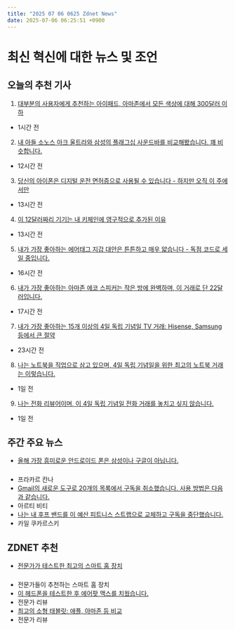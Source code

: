 ```yaml
---
title: "2025 07 06 0625 Zdnet News"
date: 2025-07-06 06:25:51 +0900
---
```


# 최신 혁신에 대한 뉴스 및 조언
## 오늘의 추천 기사 

1. [대부분의 사용자에게 추천하는 아이패드, 아마존에서 모든 색상에 대해 300달러 이하](https://www.zdnet.com/article/the-ipad-i-recommend-to-most-users-is-under-300-in-every-color-at-amazon/)  
- 1시간 전 

2. [내 아들 소노스 아크 울트라와 삼성의 플래그십 사운드바를 비교해봤습니다. 꽤 비슷합니다.](https://www.zdnet.com/home-and-office/home-entertainment/i-compared-my-sonos-arc-ultra-with-samsungs-flagship-soundbar-and-its-pretty-dang-close/)  
- 12시간 전 

3. [당신의 아이폰은 디지털 운전 면허증으로 사용될 수 있습니다 - 하지만 오직 이 주에서만](https://www.zdnet.com/article/your-iphone-can-be-used-as-a-digital-drivers-license-but-only-in-these-states/)  
- 13시간 전 

4. [이 12달러짜리 기기는 내 키체인에 영구적으로 추가된 이유](https://www.zdnet.com/home-and-office/this-12-gadget-has-become-a-permanent-accessory-on-my-keychain-heres-why/)  
- 13시간 전 

5. [내가 가장 좋아하는 에어태그 지갑 대안은 튼튼하고 매우 얇습니다 - 독점 코드로 세일 중입니다.](https://www.zdnet.com/article/my-favorite-airtag-wallet-alternative-is-tough-and-super-thin-and-its-on-sale-with-an-exclusive-code/)  
- 16시간 전 

6. [내가 가장 좋아하는 아마존 에코 스피커는 작은 방에 완벽하며, 이 거래로 단 22달러입니다.](https://www.zdnet.com/home-and-office/home-entertainment/my-favorite-amazon-echo-speaker-is-perfect-for-small-rooms-and-its-only-22-with-this-deal/)  
- 17시간 전 

7. [내가 가장 좋아하는 15개 이상의 4일 독립 기념일 TV 거래: Hisense, Samsung 등에서 큰 절약](https://www.zdnet.com/home-and-office/home-entertainment/best-july-4th-tv-deals-2025-07-04/)  
- 23시간 전 

8. [나는 노트북을 직업으로 삼고 있으며, 4일 독립 기념일을 위한 최고의 노트북 거래는 이렇습니다.](https://www.zdnet.com/article/best-4th-of-july-laptop-deals-2025/)  
- 1일 전 

9. [나는 전화 리뷰어이며, 이 4일 독립 기념일 전화 거래를 놓치고 싶지 않습니다.](https://www.zdnet.com/article/best-july-4th-phone-deals-2025-07-04/)  
- 1일 전

## 주간 주요 뉴스 
- [올해 가장 흥미로운 안드로이드 폰은 삼성이나 구글이 아닙니다.](https://www.zdnet.com/article/i-tried-the-controversial-android-phone-thats-got-the-internet-buzzing-and-left-impressed/)

### 
- 프라카르 칸나  
- [Gmail의 새로운 도구로 20개의 목록에서 구독을 취소했습니다. 사용 방법은 다음과 같습니다.](https://www.zdnet.com/article/i-unsubscribed-from-20-lists-in-seconds-with-gmails-new-tool-heres-how-to-use-it/)  
- 아르티 비티  
- [나는 내 후프 밴드를 이 예산 피트니스 스트랩으로 교체하고 구독을 중단했습니다.](https://www.zdnet.com/article/i-replaced-my-whoop-band-with-this-budget-fitness-strap-and-ditched-the-subscription/)  
- 카일 쿠카르스키

## ZDNET 추천 
- [전문가가 테스트한 최고의 스마트 홈 장치](https://www.zdnet.com/home-and-office/smart-home/best-smart-home-device/)

### 
- 전문가들이 추천하는 스마트 홈 장치  
- [이 헤드폰을 테스트한 후 에어팟 맥스를 치웠습니다.](https://www.zdnet.com/article/i-put-my-airpods-max-away-within-hours-of-testing-these-headphones/)  
- 전문가 리뷰  
- [최고의 소형 태블릿: 애플, 아마존 등 비교](https://www.zdnet.com/article/best-small-tablet/)  
- 전문가 리뷰